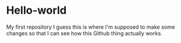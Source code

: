 # Hello-world
My first repository
I guess this is where I'm supposed to make some changes so that I can see how this Github thing actually works.
